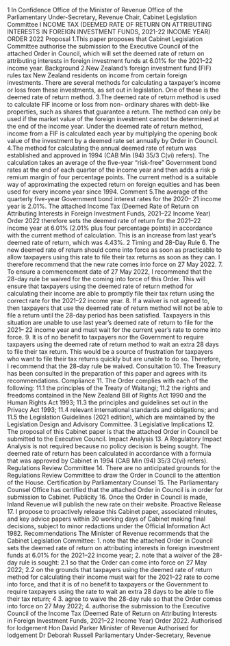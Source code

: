 1 In Confidence Office of the Minister of Revenue Office of the Parliamentary Under-Secretary, Revenue Chair, Cabinet Legislation Committee I NCOME TAX (DEEMED RATE OF RETURN ON ATTRIBUTING INTERESTS IN FOREIGN INVESTMENT FUNDS, 2021-22 INCOME YEAR) ORDER 2022 Proposal 1.This paper proposes that Cabinet Legislation Committee authorise the submission to the Executive Council of the attached Order in Council, which will set the deemed rate of return on attributing interests in foreign investment funds at 6.01% for the 2021–22 income year. Background 2.New Zealand’s foreign investment fund (FIF) rules tax New Zealand residents on income from certain foreign investments. There are several methods for calculating a taxpayer’s income or loss from these investments, as set out in legislation. One of these is the deemed rate of return method. 3.The deemed rate of return method is used to calculate FIF income or loss from non- ordinary shares with debt-like properties, such as shares that guarantee a return. The method can only be used if the market value of the foreign investment cannot be determined at the end of the income year. Under the deemed rate of return method, income from a FIF is calculated each year by multiplying the opening book value of the investment by a deemed rate set annually by Order in Council. 4.The method for calculating the annual deemed rate of return was established and approved in 1994 (CAB Min (94) 35/3 C(vi) refers). The calculation takes an average of the five-year “risk-free” Government bond rates at the end of each quarter of the income year and then adds a risk p remium margin of four percentage points. The current method is a suitable way of approximating the expected return on foreign equities and has been used for every income year since 1994. Comment 5.The average of the quarterly five-year Government bond interest rates for the 2020– 21 income year is 2.01%. The attached Income Tax (Deemed Rate of Return on Attributing Interests in Foreign Investment Funds, 2021–22 Income Year) Order 2022 therefore sets the deemed rate of return for the 2021–22 income year at 6.01% (2.01% plus four percentage points) in accordance with the current method of calculation. This is an increase from last year’s deemed rate of return, which was 4.43%. 2 Timing and 28-Day Rule 6. The new deemed rate of return should come into force as soon as practicable to allow taxpayers using this rate to file their tax returns as soon as they can. I therefore recommend that the new rate comes into force on 27 May 2022. 7. To ensure a commencement date of 27 May 2022, I recommend that the 28-day rule be waived for the coming into force of this Order. This will ensure that taxpayers using the deemed rate of return method for calculating their income are able to promptly file their tax return using the correct rate for the 2021–22 income year. 8. If a waiver is not agreed to, then taxpayers that use the deemed rate of return method will not be able to file a return until the 28-day period has been satisfied. Taxpayers in this situation are unable to use last year’s deemed rate of return to file for the 2021– 22 income year and must wait for the current year’s rate to come into force. 9. It is of no benefit to taxpayers nor the Government to require taxpayers using the deemed rate of return method to wait an extra 28 days to file their tax return. This would be a source of frustration for taxpayers who want to file their tax returns quickly but are unable to do so. Therefore, I recommend that the 28-day rule be waived. Consultation 10. The Treasury has been consulted in the preparation of this paper and agrees with its recommendations. Compliance 11. The Order complies with each of the following: 11.1 the principles of the Treaty of Waitangi; 11.2 the rights and freedoms contained in the New Zealand Bill of Rights Act 1990 and the Human Rights Act 1993; 11.3 the principles and guidelines set out in the Privacy Act 1993; 11.4 relevant international standards and obligations; and 11.5 the Legislation Guidelines (2021 edition), which are maintained by the Legislation Design and Advisory Committee. 3 Legislative Implications 12. The proposal of this Cabinet paper is that the attached Order in Council be submitted to the Executive Council. Impact Analysis 13. A Regulatory Impact Analysis is not required because no policy decision is being sought. The deemed rate of return has been calculated in accordance with a formula that was approved by Cabinet in 1994 (CAB Min (94) 35/3 C(vi) refers). Regulations Review Committee 14. There are no anticipated grounds for the Regulations Review Committee to draw the Order in Council to the attention of the House. Certification by Parliamentary Counsel 15. The Parliamentary Counsel Office has certified that the attached Order in Council is in order for submission to Cabinet. Publicity 16. Once the Order in Council is made, Inland Revenue will publish the new rate on their website. Proactive Release 17. I propose to proactively release this Cabinet paper, associated minutes, and key advice papers within 30 working days of Cabinet making final decisions, subject to minor redactions under the Official Information Act 1982. Recommendations The Minister of Revenue recommends that the Cabinet Legislation Committee: 1. note that the attached Order in Council sets the deemed rate of return on attributing interests in foreign investment funds at 6.01% for the 2021–22 income year; 2. note that a waiver of the 28-day rule is sought: 2.1 so that the Order can come into force on 27 May 2022; 2.2 on the grounds that taxpayers using the deemed rate of return method for calculating their income must wait for the 2021–22 rate to come into force, and that it is of no benefit to taxpayers or the Government to require taxpayers using the rate to wait an extra 28 days to be able to file their tax return; 4 3. agree to waive the 28-day rule so that the Order comes into force on 27 May 2022; 4. authorise the submission to the Executive Council of the Income Tax (Deemed Rate of Return on Attributing Interests in Foreign Investment Funds, 2021–22 Income Year) Order 2022. Authorised for lodgement Hon David Parker Minister of Revenue Authorised for lodgement Dr Deborah Russell Parliamentary Under-Secretary, Revenue